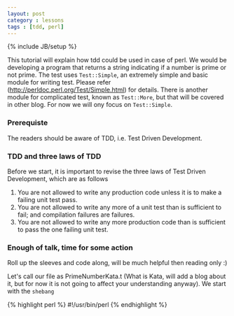 ```yaml
---
layout: post
category : lessons
tags : [tdd, perl]
---
```

{% include JB/setup %}

This tutorial will explain how tdd could be used in case of perl. We would be developing a program that returns a string indicating if a number is prime or not prime. The test uses `Test::Simple`, an extremely simple and basic module for writing test. Please refer (<http://perldoc.perl.org/Test/Simple.html>) for details. There is another module for complicated test, known as `Test::More`, but that will be covered in other blog. For now we will ony focus on `Test::Simple`.

### Prerequiste
The readers should be aware of TDD, i.e. Test Driven Development.

### TDD and three laws of TDD
Before we start, it is important to revise the three laws of Test Driven Development, which are as follows
1. You are not allowed to write any production code unless it is to make a failing unit test pass.
2. You are not allowed to write any more of a unit test than is sufficient to fail; and compilation failures are failures.
3. You are not allowed to write any more production code than is sufficient to pass the one failing unit test.


### Enough of talk, time for some action
Roll up the sleeves and code along, will be much helpful then reading only :)

Let's call our file as PrimeNumberKata.t (What is Kata, will add a blog about it, but for now it is not going to affect your understanding anyway). We start with the `shebang`

{% highlight perl %}
#!/usr/bin/perl
{% endhighlight %}
